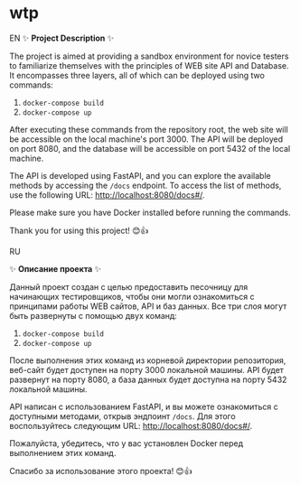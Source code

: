 # wtp
EN
✨ **Project Description** ✨

The project is aimed at providing a sandbox environment for novice testers to familiarize themselves with the principles of WEB site API and Database. It encompasses three layers, all of which can be deployed using two commands:

1. `docker-compose build`
2. `docker-compose up`

After executing these commands from the repository root, the web site will be accessible on the local machine's port 3000. The API will be deployed on port 8080, and the database will be accessible on port 5432 of the local machine.

The API is developed using FastAPI, and you can explore the available methods by accessing the `/docs` endpoint. To access the list of methods, use the following URL: [http://localhost:8080/docs#/](http://localhost:8080/docs#/).

Please make sure you have Docker installed before running the commands.

Thank you for using this project! 😊👍


RU

✨ **Описание проекта** ✨

Данный проект создан с целью предоставить песочницу для начинающих тестировщиков, чтобы они могли ознакомиться с принципами работы WEB сайтов, API и баз данных. Все три слоя могут быть развернуты с помощью двух команд:

1. `docker-compose build`
2. `docker-compose up`

После выполнения этих команд из корневой директории репозитория, веб-сайт будет доступен на порту 3000 локальной машины. API будет развернут на порту 8080, а база данных будет доступна на порту 5432 локальной машины.

API написан с использованием FastAPI, и вы можете ознакомиться с доступными методами, открыв эндпоинт `/docs`. Для этого воспользуйтесь следующим URL: [http://localhost:8080/docs#/](http://localhost:8080/docs#/).

Пожалуйста, убедитесь, что у вас установлен Docker перед выполнением этих команд.

Спасибо за использование этого проекта! 😊👍

